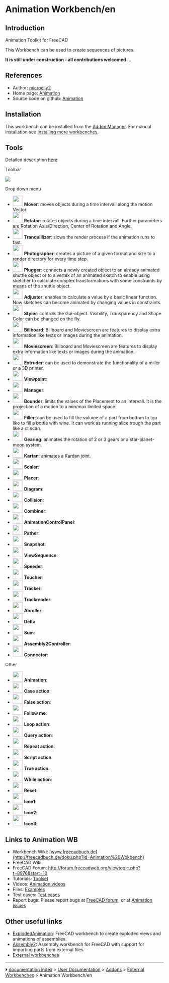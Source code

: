 # Animation Workbench/en
## Introduction

Animation Toolkit for FreeCAD

This Workbench can be used to create sequences of pictures.

**It is still under construction - all contributions welcomed \...**

## References

-   Author: [microelly2](https://github.com/microelly2)
-   Home page: [Animation](https://github.com/microelly2/Animation)
-   Source code on github: [Animation](https://github.com/microelly2/Animation)

## Installation

This workbench can be installed from the [Addon Manager](Std_AddonMgr.md). For manual installation see [Installing more workbenches](Installing_more_workbenches.md).

## Tools

Detailed description [here](http://freecadbuch.de/doku.php?id=Animation%20Wokbench#the_toolset)

Toolbar

![](images/Animation-menu-orizz.png )

Drop down menu

-   <img alt="" src=images/Animation_Mover.png  style="width:32px;"> **Mover**: moves objects during a time intervall along the motion Vector.
-   <img alt="" src=images/Animation_Rotator.png  style="width:32px;"> **Rotator**: rotates objects during a time intervall. Further parameters are Rotation Axis/Direction, Center of Rotation and Angle.
-   <img alt="" src=images/Animation_Tranquillizer.png  style="width:32px;"> **Tranquillizer**: slows the render process if the animation runs to fast.
-   <img alt="" src=images/Animation_Photographer.png  style="width:32px;"> **Photographer**: creates a picture of a given format and size to a render directory for every time step.
-   <img alt="" src=images/Animation_Plugger.png  style="width:32px;"> **Plugger**: connects a newly created object to an already animated shuttle object or to a vertex of an animated sketch to enable using sketcher to calculate complex transformations with some constraints by means of the shuttle object.
-   <img alt="" src=images/Animation_Adjuster.png  style="width:32px;"> **Adjuster**: enables to calculate a value by a basic linear function. Now sketches can become animated by changing values in constraints.
-   <img alt="" src=images/Animation_Styler.png  style="width:32px;"> **Styler**: controls the Gui-object. Visibility, Transparency and Shape Color can be changed on the fly.
-   <img alt="" src=images/Animation_Billboard.png  style="width:32px;"> **Billboard**: Billboard and Moviescreen are features to display extra information like texts or images during the animation.
-   <img alt="" src=images/Animation_Moviescreen.png  style="width:32px;"> **Moviescreen**: Billboard and Moviescreen are features to display extra information like texts or images during the animation.
-   <img alt="" src=images/Animation_Extruder.png  style="width:32px;"> **Extruder**: can be used to demonstrate the functionality of a miller or a 3D printer.
-   <img alt="" src=images/Animation_Viewpoint.png  style="width:32px;"> **Viewpoint**:
-   <img alt="" src=images/Animation_Manager.png  style="width:32px;"> **Manager**:
-   <img alt="" src=images/Animation_Bounder.png  style="width:32px;"> **Bounder**: limits the values of the Placement to an intervall. It is the projection of a motion to a min/max limited space.
-   <img alt="" src=images/Animation_Filler.png  style="width:32px;"> **Filler**: can be used to fill the volume of a part from bottom to top like to fill a bottle with wine. It can work as running slice trough the part like a ct scan.
-   <img alt="" src=images/Animation_Gearing.png  style="width:32px;"> **Gearing**: animates the rotation of 2 or 3 gears or a star-planet-moon system.
-   <img alt="" src=images/Animation_Kartan.png  style="width:32px;"> **Kartan**: animates a Kardan joint.
-   <img alt="" src=images/Animation_Scaler.png  style="width:32px;"> **Scaler**:
-   <img alt="" src=images/Animation_Placer.png  style="width:32px;"> **Placer**:
-   <img alt="" src=images/Animation_Diagram.png  style="width:32px;"> **Diagram**:
-   <img alt="" src=images/Animation_Collision.png  style="width:32px;"> **Collision**:
-   <img alt="" src=images/Animation_Combiner.png  style="width:32px;"> **Combiner**:
-   <img alt="" src=images/Animation_AnimationControlPanel.png  style="width:32px;"> **AnimationControlPanel**:
-   <img alt="" src=images/Animation_Pather.png  style="width:32px;"> **Pather**:
-   <img alt="" src=images/Animation_Snapshot.png  style="width:32px;"> **Snapshot**:
-   <img alt="" src=images/Animation_ViewSequence.png  style="width:32px;"> **ViewSequence**:
-   <img alt="" src=images/Animation_Speeder.png  style="width:32px;"> **Speeder**:
-   <img alt="" src=images/Animation_Toucher.png  style="width:32px;"> **Toucher**:
-   <img alt="" src=images/Animation_Tracker.png  style="width:32px;"> **Tracker**:
-   <img alt="" src=images/Animation_Trackreader.png  style="width:32px;"> **Trackreader**:
-   <img alt="" src=images/Animation_Abroller.png  style="width:32px;"> **Abroller**:
-   <img alt="" src=images/Animation_Delta.png  style="width:32px;"> **Delta**:
-   <img alt="" src=images/Animation_Sum.png  style="width:32px;"> **Sum**:
-   <img alt="" src=images/Animation_Assembly2Controller.png  style="width:32px;"> **Assembly2Controller**:
-   <img alt="" src=images/Animation_Connector.png  style="width:32px;"> **Connector**:

Other

-   <img alt="" src=images/Animation_Animation.png  style="width:32px;"> **Animation**:
-   <img alt="" src=images/Animation_CaseAction.png  style="width:32px;"> **Case action**:
-   <img alt="" src=images/Animation_FalseAction.png  style="width:32px;"> **False action**:
-   <img alt="" src=images/Animation_FollowMe.png  style="width:32px;"> **Follow me**:
-   <img alt="" src=images/Animation_LoopAction.png  style="width:32px;"> **Loop action**:
-   <img alt="" src=images/Animation_QueryAction.png  style="width:32px;"> **Query action**:
-   <img alt="" src=images/Animation_RepeatAction.png  style="width:32px;"> **Repeat action**:
-   <img alt="" src=images/Animation_ScriptAction.png  style="width:32px;"> **Script action**:
-   <img alt="" src=images/Animation_TrueAction.png  style="width:32px;"> **True action**:
-   <img alt="" src=images/Animation_WhileAction.png  style="width:32px;"> **While action**:
-   <img alt="" src=images/Animation_Reset.png  style="width:32px;"> **Reset**:
-   <img alt="" src=images/Animation_Icon1.png  style="width:32px;"> **Icon1**:
-   <img alt="" src=images/Animation_Icon2.png  style="width:32px;"> **Icon2**:
-   <img alt="" src=images/Animation_Icon3.png  style="width:32px;"> **Icon3**:

## Links to Animation WB 

-   Workbench Wiki: [www.freecadbuch.de](http://freecadbuch.de/doku.php?id=Animation%20Wokbench)
-   FreeCAD Wiki:
-   FreeCAD Forum: <http://forum.freecadweb.org/viewtopic.php?t=8976&start=10>
-   Tutorials: [Toolset](http://freecadbuch.de/doku.php?id=Animation%20Wokbench#abroller)
-   Videos: [Animation videos](http://freecadbuch.de/doku.php?id=animation:videos)
-   Files: [Examples](https://github.com/microelly2/Animation-WB-Examples)
-   Test cases: [Test cases](https://github.com/microelly2/Animation/tree/master/testcases)
-   Report bugs: Please report bugs at [FreeCAD forum](http://forum.freecadweb.org/index.php), or at [Animation issues](https://github.com/microelly2/Animation/issues)

## Other useful links 

-   [ExplodedAnimation](http://www.freecadweb.org/wiki/index.php?title=Sandbox:ExplodedAnimation): FreeCAD workbench to create exploded views and animations of assemblies.
-   [Assembly2](http://www.freecadweb.org/wiki/index.php?title=Sandbox:Assembly2): Assembly workbench for FreeCAD with support for importing parts from external files.
-   [External workbenches](External_workbenches.md)



---
⏵ [documentation index](../README.md) > [User Documentation](Category_User%20Documentation.md) > [Addons](Category_Addons.md) > [External Workbenches](Category_External%20Workbenches.md) > Animation Workbench/en
